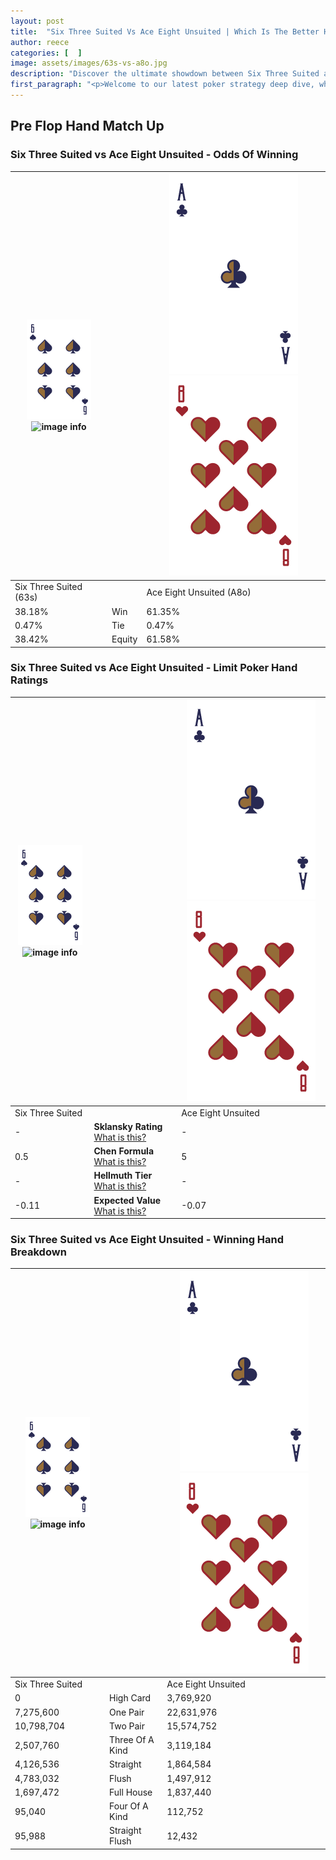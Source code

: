 ```yaml
---
layout: post
title:  "Six Three Suited Vs Ace Eight Unsuited | Which Is The Better Hand In Poker? A Complete Guide"
author: reece
categories: [  ]
image: assets/images/63s-vs-a8o.jpg
description: "Discover the ultimate showdown between Six Three Suited and Ace Eight Unsuited in poker! Uncover the odds, strategies, and scenarios where one hand triumphs over the other. Get ready to up your poker game with this thrilling analysis."
first_paragraph: "<p>Welcome to our latest poker strategy deep dive, where we're pitting two distinct hands against each other in a high-stakes showdown: Six Three Suited vs Ace Eight Unsuited.</p><p>In the dynamic world of poker, every decision counts, and knowing which hand holds the upper hand is key to your success at the table.</p><p>In this article, we'll dissect these two hands, explore the scenarios where one dominates the other, and equip you with the knowledge to make strategic choices that can tip the odds in your favor.</p><p>Get ready to unravel the intriguing dynamics of these poker hands and elevate your game to new heights.</p>"
---
```




[comment]: # (sp0)

## Pre Flop Hand Match Up

<div class="table hand-ratings" markdown="1"> 



### Six Three Suited vs Ace Eight Unsuited - Odds Of Winning


    
| ![image info](assets/images/hand1/6.png) ![image info](assets/images/hand1/3s.png) |  | ![image info](assets/images/hand2/A.png) ![image info](assets/images/hand2/8o.png) |
| -------- | -------- | -------- |
| Six Three Suited (63s) |  | Ace Eight Unsuited (A8o) |
| 38.18% | Win | 61.35% |
| 0.47% | Tie | 0.47% |
| 38.42% | Equity | 61.58% |




[comment]: # (sp1)



### Six Three Suited vs Ace Eight Unsuited - Limit Poker Hand Ratings


    
| ![image info](assets/images/hand1/6.png) ![image info](assets/images/hand1/3s.png) |  | ![image info](assets/images/hand2/A.png) ![image info](assets/images/hand2/8o.png) |
| -------- | -------- | -------- |
| Six Three Suited |  | Ace Eight Unsuited |
| - | **Sklansky Rating** [What is this?](/sklansky-rating-explained) | - |
| 0.5 | **Chen Formula** [What is this?](/chen-formula-explained) | 5 |
| - | **Hellmuth Tier** [What is this?](/Hellmuth-tier-explained) | - |
| -0.11 | **Expected Value** [What is this?](/expected-value-explained) | -0.07 |




[comment]: # (sp2)



### Six Three Suited vs Ace Eight Unsuited - Winning Hand Breakdown


    
| ![image info](assets/images/hand1/6.png) ![image info](assets/images/hand1/3s.png) |  | ![image info](assets/images/hand2/A.png) ![image info](assets/images/hand2/8o.png) |
| -------- | -------- | -------- |
| Six Three Suited |  | Ace Eight Unsuited |
| 0 | High Card | 3,769,920 |
| 7,275,600 | One Pair | 22,631,976 |
| 10,798,704 | Two Pair | 15,574,752 |
| 2,507,760 | Three Of A Kind | 3,119,184 |
| 4,126,536 | Straight | 1,864,584 |
| 4,783,032 | Flush | 1,497,912 |
| 1,697,472 | Full House | 1,837,440 |
| 95,040 | Four Of A Kind | 112,752 |
| 95,988 | Straight Flush | 12,432 |




[comment]: # (sp3)



</div>

[comment]: # (sp4)



[comment]: # (sp5)

